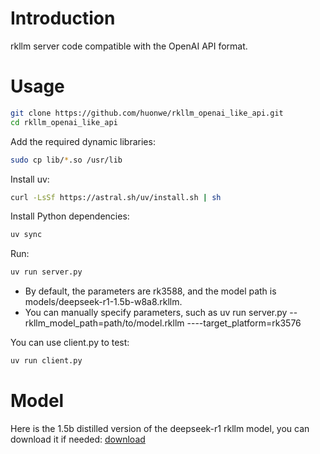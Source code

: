 # Introduction

rkllm server code compatible with the OpenAI API format.

# Usage

```bash
git clone https://github.com/huonwe/rkllm_openai_like_api.git
cd rkllm_openai_like_api
```

Add the required dynamic libraries:

```bash
sudo cp lib/*.so /usr/lib
```

Install uv:

```bash
curl -LsSf https://astral.sh/uv/install.sh | sh
```

Install Python dependencies:

```bash
uv sync
```

Run:

```bash
uv run server.py
```

- By default, the parameters are rk3588, and the model path is models/deepseek-r1-1.5b-w8a8.rkllm.
- You can manually specify parameters, such as uv run server.py --rkllm_model_path=path/to/model.rkllm ----target_platform=rk3576

You can use client.py to test:

```bash
uv run client.py
```

# Model

Here is the 1.5b distilled version of the deepseek-r1 rkllm model, you can download it if needed: [download](https://drive.google.com/drive/folders/1I4XHZeNcDQgm1A2BTzatmUWdNHIQSsMJ?usp=drive_link)
